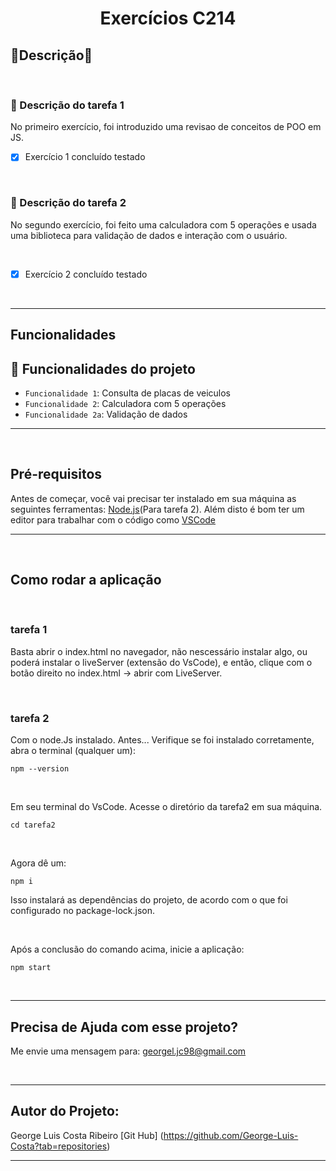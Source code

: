<h1 align="center">Exercícios C214</h1>

<h2 align="left">🚀Descrição🚀</h2>

<br>

### :mag_right: Descrição do tarefa 1

<p>
No primeiro exercício, foi introduzido uma revisao de conceitos de POO em JS.
</p>

- [x] Exercício 1 concluído testado

<br>

### :mag_right: Descrição do tarefa 2

<p>
No segundo exercício, foi feito uma calculadora com 5 operações e usada uma biblioteca para validação de dados e interação com o usuário.
</p>

<br>

- [x] Exercício 2 concluído testado

<br>
<hr>

<h2 align="left">Funcionalidades</h2>

## :hammer: Funcionalidades do projeto

- `Funcionalidade 1`: Consulta de placas de veiculos
- `Funcionalidade 2`: Calculadora com 5 operações
- `Funcionalidade 2a`: Validação de dados

<hr>
<br>

## Pré-requisitos

Antes de começar, você vai precisar ter instalado em sua máquina as seguintes ferramentas:
[Node.js](https://nodejs.org/en/)(Para tarefa 2). Além disto é bom ter um editor para trabalhar com o código como [VSCode](https://code.visualstudio.com/)

<hr>
<br>

## Como rodar a aplicação

<br>

### tarefa 1

Basta abrir o index.html no navegador, não nescessário instalar algo, ou poderá instalar o liveServer (extensão do VsCode), e então, clique com o botão direito no index.html -> abrir com LiveServer.  

<br>

### tarefa 2

Com o node.Js instalado.
Antes... Verifique se foi instalado corretamente, abra o terminal (qualquer um):
```
npm --version
```

<br>

Em seu terminal do VsCode. Acesse o diretório da tarefa2 em sua máquina.
```
cd tarefa2
```

<br>

Agora dê um:
```
npm i
```
Isso instalará as dependências do projeto, de acordo com o que foi configurado no package-lock.json.

<br>


Após a conclusão do comando acima, inicie a aplicação:
```
npm start
```

<br>
<hr>

## Precisa de Ajuda com esse projeto? 

Me envie uma mensagem para: georgel.jc98@gmail.com

<br>
<hr>

## Autor do Projeto:

George Luis Costa Ribeiro
[Git Hub] (https://github.com/George-Luis-Costa?tab=repositories)

<hr>





